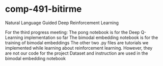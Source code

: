 # comp-491-bitirme
Natural Language Guided Deep Reinforcement Learning


For the third progress meeting:
  The pong notebook is for the Deep Q-Learning implementation so far
  The bimodal embedding notebook is for the training of bimodal embeddings
  The other two .py files are tutorials we implemented while learning about reinforcement learning. 
  However, they are not our code for the project
  Dataset and instruction are used in the bimodal embedding notebook
